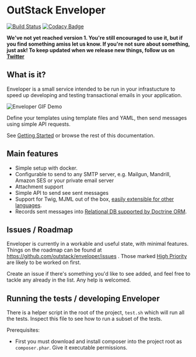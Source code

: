 # OutStack Enveloper

[![Build Status](https://travis-ci.org/outstack/enveloper.svg?branch=master)](https://travis-ci.org/outstack/enveloper)
[![Codacy Badge](https://api.codacy.com/project/badge/Grade/93720c538eac41c78502805bfa6c04d2)](https://www.codacy.com/app/outstack/enveloper?utm_source=github.com&utm_medium=referral&utm_content=outstack/enveloper&utm_campaign=badger)

**We've not yet reached version 1. You're still encouraged to use it, but if you find something amiss let us know. If you're not sure about something, just ask! To keep updated when we release new things, follow us on [Twitter](https://twitter.com/_outstack)**

## What is it?

Enveloper is a small service intended to be run in your infrastucture to speed up developing and testing transactional emails in your application.

<img src="https://i.imgur.com/y2bhAd3.gif" alt="Enveloper GIF Demo" />

Define your templates using template files and YAML, then send messages using simple API requests.

See [Getting Started](./01-getting-started.md) or browse the rest of this documentation.

## Main features

 - Simple setup with docker.
 - Configurable to send to any SMTP server, e.g. Mailgun, Mandrill, Amazon SES or your private email server
 - Attachment support
 - Simple API to send see sent messages
 - Support for Twig, MJML out of the box, [easily extensible for other languages](./docs/04-advanced-templating.md).
 - Records sent messages into [Relational DB supported by Doctrine ORM](http://docs.doctrine-project.org/projects/doctrine-dbal/en/latest/reference/platforms.html).

## Issues / Roadmap
Enveloper is currently in a workable and useful state, with minimal features. Things on the roadmap can be found at https://github.com/outstack/enveloper/issues . Those marked [High Priority](https://github.com/outstack/enveloper/issues?q=is%3Aopen+is%3Aissue+label%3A%22High+Priority%22) are likely to be worked on first.

Create an issue if there's something you'd like to see added, and feel free to tackle any already in the list. Any help is welcomed.

## Running the tests / developing Enveloper

There is a helper script in the root of the project, `test.sh` which will run all the tests. Inspect this file to see how to run a subset of the tests.

Prerequisites:

 - First you must download and install composer into the project root as `composer.phar`. Give it executable permissions.
